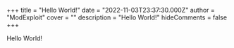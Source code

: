 +++
title = "Hello World!"
date = "2022-11-03T23:37:30.000Z"
author = "ModExploit"
cover = ""
description = "Hello World!"
hideComments = false
+++

Hello World!